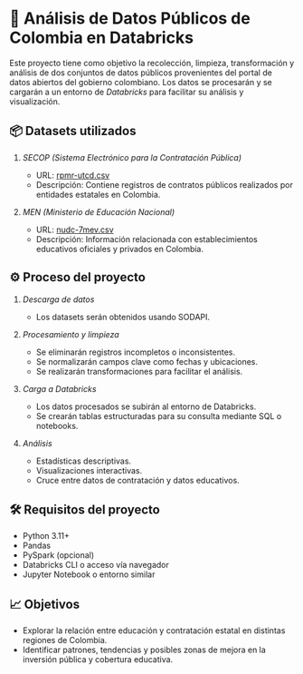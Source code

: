# 🧠 Análisis de Datos Públicos de Colombia en Databricks

Este proyecto tiene como objetivo la recolección, limpieza, transformación y análisis de dos conjuntos de datos públicos provenientes del portal de datos abiertos del gobierno colombiano. Los datos se procesarán y se cargarán a un entorno de *Databricks* para facilitar su análisis y visualización.

## 📦 Datasets utilizados

1. *SECOP (Sistema Electrónico para la Contratación Pública)*
   - URL: [rpmr-utcd.csv](https://www.datos.gov.co/resource/rpmr-utcd.csv)
   - Descripción: Contiene registros de contratos públicos realizados por entidades estatales en Colombia.

2. *MEN (Ministerio de Educación Nacional)*
   - URL: [nudc-7mev.csv](https://www.datos.gov.co/resource/nudc-7mev.csv)
   - Descripción: Información relacionada con establecimientos educativos oficiales y privados en Colombia.

## ⚙️ Proceso del proyecto

1. *Descarga de datos*
   - Los datasets serán obtenidos usando SODAPI.

2. *Procesamiento y limpieza*
   - Se eliminarán registros incompletos o inconsistentes.
   - Se normalizarán campos clave como fechas y ubicaciones.
   - Se realizarán transformaciones para facilitar el análisis.

3. *Carga a Databricks*
   - Los datos procesados se subirán al entorno de Databricks.
   - Se crearán tablas estructuradas para su consulta mediante SQL o notebooks.

4. *Análisis*
   - Estadísticas descriptivas.
   - Visualizaciones interactivas.
   - Cruce entre datos de contratación y datos educativos.

## 🛠️ Requisitos del proyecto

- Python 3.11+
- Pandas
- PySpark (opcional)
- Databricks CLI o acceso vía navegador
- Jupyter Notebook o entorno similar

## 📈 Objetivos

- Explorar la relación entre educación y contratación estatal en distintas regiones de Colombia.
- Identificar patrones, tendencias y posibles zonas de mejora en la inversión pública y cobertura educativa.